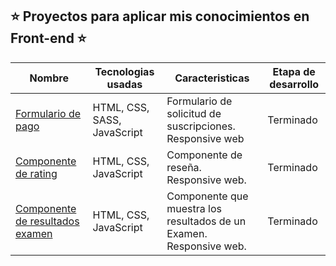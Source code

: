 
⭐ Proyectos para aplicar mis conocimientos en Front-end ⭐
---

|  Nombre  |Tecnologias usadas| Caracteristicas | Etapa de desarrollo |
|---------|-----------|--------------|-----------------|
|<a href="https://bobrukfs.github.io/Proyectos-Frontend/Formulario-Pago-Planes/src">Formulario de pago</a>|HTML, CSS, SASS, JavaScript| Formulario de solicitud de suscripciones. Responsive web| Terminado |
|<a href="https://bobrukfs.github.io/Proyectos-Frontend/rating-component/src">Componente de rating</a>|HTML, CSS, JavaScript| Componente de reseña. Responsive web.| Terminado |
|<a href="https://bobrukfs.github.io/Proyectos-Frontend/resultSummary/src">Componente de resultados examen</a>|HTML, CSS, JavaScript| Componente que muestra los resultados de un Examen. Responsive web.| Terminado |
